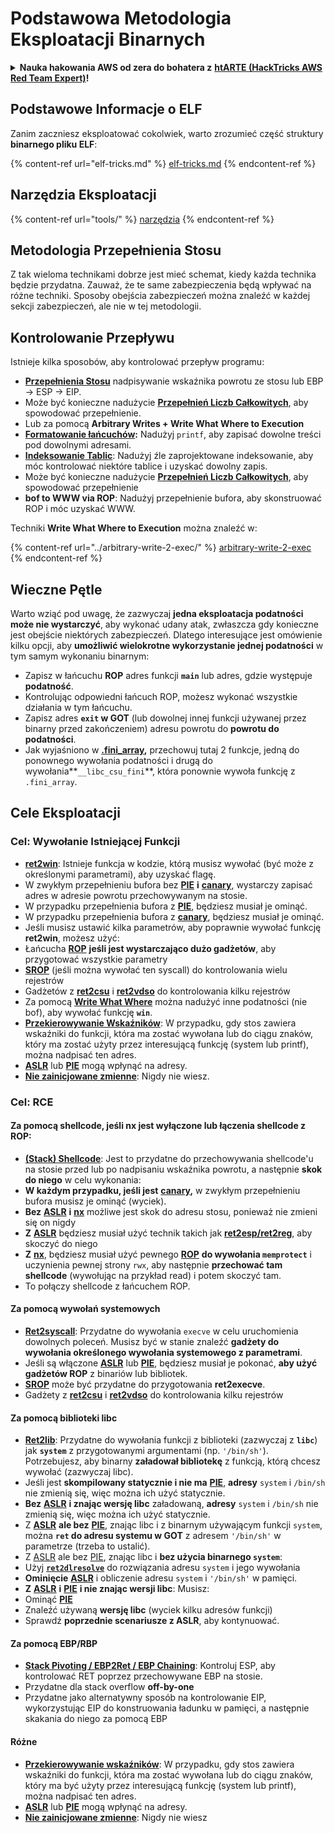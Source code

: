 # Podstawowa Metodologia Eksploatacji Binarnych

<details>

<summary><strong>Nauka hakowania AWS od zera do bohatera z</strong> <a href="https://training.hacktricks.xyz/courses/arte"><strong>htARTE (HackTricks AWS Red Team Expert)</strong></a><strong>!</strong></summary>

Inne sposoby wsparcia HackTricks:

* Jeśli chcesz zobaczyć swoją **firmę reklamowaną w HackTricks** lub **pobrać HackTricks w formacie PDF**, sprawdź [**PLANY SUBSKRYPCYJNE**](https://github.com/sponsors/carlospolop)!
* Zdobądź [**oficjalne gadżety PEASS & HackTricks**](https://peass.creator-spring.com)
* Odkryj [**Rodzinę PEASS**](https://opensea.io/collection/the-peass-family), naszą kolekcję ekskluzywnych [**NFT**](https://opensea.io/collection/the-peass-family)
* **Dołącz do** 💬 [**grupy Discord**](https://discord.gg/hRep4RUj7f) lub [**grupy telegramowej**](https://t.me/peass) lub **śledź** nas na **Twitterze** 🐦 [**@hacktricks\_live**](https://twitter.com/hacktricks\_live)**.**
* **Podziel się swoimi sztuczkami hakowania, przesyłając PR-y do** [**HackTricks**](https://github.com/carlospolop/hacktricks) i [**HackTricks Cloud**](https://github.com/carlospolop/hacktricks-cloud) github repos.

</details>

## Podstawowe Informacje o ELF

Zanim zaczniesz eksploatować cokolwiek, warto zrozumieć część struktury **binarnego pliku ELF**:

{% content-ref url="elf-tricks.md" %}
[elf-tricks.md](elf-tricks.md)
{% endcontent-ref %}

## Narzędzia Eksploatacji

{% content-ref url="tools/" %}
[narzędzia](tools/)
{% endcontent-ref %}

## Metodologia Przepełnienia Stosu

Z tak wieloma technikami dobrze jest mieć schemat, kiedy każda technika będzie przydatna. Zauważ, że te same zabezpieczenia będą wpływać na różne techniki. Sposoby obejścia zabezpieczeń można znaleźć w każdej sekcji zabezpieczeń, ale nie w tej metodologii.

## Kontrolowanie Przepływu

Istnieje kilka sposobów, aby kontrolować przepływ programu:

* [**Przepełnienia Stosu**](../stack-overflow/) nadpisywanie wskaźnika powrotu ze stosu lub EBP -> ESP -> EIP.
* Może być konieczne nadużycie [**Przepełnień Liczb Całkowitych**](../integer-overflow.md), aby spowodować przepełnienie.
* Lub za pomocą **Arbitrary Writes + Write What Where to Execution**
* [**Formatowanie łańcuchów**](../format-strings/)**:** Nadużyj `printf`, aby zapisać dowolne treści pod dowolnymi adresami.
* [**Indeksowanie Tablic**](../array-indexing.md): Nadużyj źle zaprojektowane indeksowanie, aby móc kontrolować niektóre tablice i uzyskać dowolny zapis.
* Może być konieczne nadużycie [**Przepełnień Liczb Całkowitych**](../integer-overflow.md), aby spowodować przepełnienie
* **bof to WWW via ROP**: Nadużyj przepełnienie bufora, aby skonstruować ROP i móc uzyskać WWW.

Techniki **Write What Where to Execution** można znaleźć w:

{% content-ref url="../arbitrary-write-2-exec/" %}
[arbitrary-write-2-exec](../arbitrary-write-2-exec/)
{% endcontent-ref %}

## Wieczne Pętle

Warto wziąć pod uwagę, że zazwyczaj **jedna eksploatacja podatności może nie wystarczyć**, aby wykonać udany atak, zwłaszcza gdy konieczne jest obejście niektórych zabezpieczeń. Dlatego interesujące jest omówienie kilku opcji, aby **umożliwić wielokrotne wykorzystanie jednej podatności** w tym samym wykonaniu binarnym:

* Zapisz w łańcuchu **ROP** adres funkcji **`main`** lub adres, gdzie występuje **podatność**.
* Kontrolując odpowiedni łańcuch ROP, możesz wykonać wszystkie działania w tym łańcuchu.
* Zapisz adres **`exit` w GOT** (lub dowolnej innej funkcji używanej przez binarny przed zakończeniem) adresu powrotu do **powrotu do podatności**.
* Jak wyjaśniono w [**.fini\_array**](../arbitrary-write-2-exec/www2exec-.dtors-and-.fini\_array.md#eternal-loop)**,** przechowuj tutaj 2 funkcje, jedną do ponownego wywołania podatności i drugą do wywołania**`__libc_csu_fini`**, która ponownie wywoła funkcję z `.fini_array`.

## Cele Eksploatacji

### Cel: Wywołanie Istniejącej Funkcji

* [**ret2win**](./#ret2win): Istnieje funkcja w kodzie, którą musisz wywołać (być może z określonymi parametrami), aby uzyskać flagę.
* W zwykłym przepełnieniu bufora bez [**PIE**](../common-binary-protections-and-bypasses/pie/) **i** [**canary**](../common-binary-protections-and-bypasses/stack-canaries/), wystarczy zapisać adres w adresie powrotu przechowywanym na stosie.
* W przypadku przepełnienia bufora z [**PIE**](../common-binary-protections-and-bypasses/pie/), będziesz musiał je ominąć.
* W przypadku przepełnienia bufora z [**canary**](../common-binary-protections-and-bypasses/stack-canaries/), będziesz musiał je ominąć.
* Jeśli musisz ustawić kilka parametrów, aby poprawnie wywołać funkcję **ret2win**, możesz użyć:
* Łańcucha [**ROP**](./#rop-and-ret2...-techniques) **jeśli jest wystarczająco dużo gadżetów**, aby przygotować wszystkie parametry
* [**SROP**](../rop-return-oriented-programing/srop-sigreturn-oriented-programming.md) (jeśli można wywołać ten syscall) do kontrolowania wielu rejestrów
* Gadżetów z [**ret2csu**](../rop-return-oriented-programing/ret2csu.md) i [**ret2vdso**](../rop-return-oriented-programing/ret2vdso.md) do kontrolowania kilku rejestrów
* Za pomocą [**Write What Where**](../arbitrary-write-2-exec/) można nadużyć inne podatności (nie bof), aby wywołać funkcję **`win`**.
* [**Przekierowywanie Wskaźników**](../stack-overflow/pointer-redirecting.md): W przypadku, gdy stos zawiera wskaźniki do funkcji, która ma zostać wywołana lub do ciągu znaków, który ma zostać użyty przez interesującą funkcję (system lub printf), można nadpisać ten adres.
* [**ASLR**](../common-binary-protections-and-bypasses/aslr/) lub [**PIE**](../common-binary-protections-and-bypasses/pie/) mogą wpłynąć na adresy.
* [**Nie zainicjowane zmienne**](../stack-overflow/uninitialized-variables.md): Nigdy nie wiesz.

### Cel: RCE

#### Za pomocą shellcode, jeśli nx jest wyłączone lub łączenia shellcode z ROP:

* [**(Stack) Shellcode**](./#stack-shellcode): Jest to przydatne do przechowywania shellcode'u na stosie przed lub po nadpisaniu wskaźnika powrotu, a następnie **skok do niego** w celu wykonania:
* **W każdym przypadku, jeśli jest** [**canary**](../common-binary-protections-and-bypasses/stack-canaries/)**,** w zwykłym przepełnieniu bufora musisz je ominąć (wyciek).
* **Bez** [**ASLR**](../common-binary-protections-and-bypasses/aslr/) **i** [**nx**](../common-binary-protections-and-bypasses/no-exec-nx.md) możliwe jest skok do adresu stosu, ponieważ nie zmieni się on nigdy
* **Z** [**ASLR**](../common-binary-protections-and-bypasses/aslr/) będziesz musiał użyć technik takich jak [**ret2esp/ret2reg**](../rop-return-oriented-programing/ret2esp-ret2reg.md), aby skoczyć do niego
* **Z** [**nx**](../common-binary-protections-and-bypasses/no-exec-nx.md), będziesz musiał użyć pewnego [**ROP**](../rop-return-oriented-programing/) **do wywołania `memprotect`** i uczynienia pewnej strony `rwx`, aby następnie **przechować tam shellcode** (wywołując na przykład read) i potem skoczyć tam.
* To połączy shellcode z łańcuchem ROP.
#### Za pomocą wywołań systemowych

* [**Ret2syscall**](../rop-return-oriented-programing/rop-syscall-execv/): Przydatne do wywołania `execve` w celu uruchomienia dowolnych poleceń. Musisz być w stanie znaleźć **gadżety do wywołania określonego wywołania systemowego z parametrami**.
* Jeśli są włączone [**ASLR**](../common-binary-protections-and-bypasses/aslr/) lub [**PIE**](../common-binary-protections-and-bypasses/pie/), będziesz musiał je pokonać, **aby użyć gadżetów ROP** z binariów lub bibliotek.
* [**SROP**](../rop-return-oriented-programing/srop-sigreturn-oriented-programming.md) może być przydatne do przygotowania **ret2execve**.
* Gadżety z [**ret2csu**](../rop-return-oriented-programing/ret2csu.md) i [**ret2vdso**](../rop-return-oriented-programing/ret2vdso.md) do kontrolowania kilku rejestrów

#### Za pomocą biblioteki libc

* [**Ret2lib**](../rop-return-oriented-programing/ret2lib/): Przydatne do wywołania funkcji z biblioteki (zazwyczaj z **`libc`**) jak **`system`** z przygotowanymi argumentami (np. `'/bin/sh'`). Potrzebujesz, aby binarny **załadował bibliotekę** z funkcją, którą chcesz wywołać (zazwyczaj libc).
* Jeśli jest **skompilowany statycznie i nie ma** [**PIE**](../common-binary-protections-and-bypasses/pie/), **adresy** `system` i `/bin/sh` nie zmienią się, więc można ich użyć statycznie.
* **Bez** [**ASLR**](../common-binary-protections-and-bypasses/aslr/) **i znając wersję libc** załadowaną, **adresy** `system` i `/bin/sh` nie zmienią się, więc można ich użyć statycznie.
* Z [**ASLR**](../common-binary-protections-and-bypasses/aslr/) **ale bez** [**PIE**](../common-binary-protections-and-bypasses/pie/), znając libc i z binarnym używającym funkcji `system`, można **`ret` do adresu systemu w GOT** z adresem `'/bin/sh'` w parametrze (trzeba to ustalić).
* Z [ASLR](../common-binary-protections-and-bypasses/aslr/) ale bez [PIE](../common-binary-protections-and-bypasses/pie/), znając libc i **bez użycia binarnego `system`**:
* Użyj [**`ret2dlresolve`**](../rop-return-oriented-programing/ret2dlresolve.md) do rozwiązania adresu `system` i jego wywołania&#x20;
* **Ominięcie** [**ASLR**](../common-binary-protections-and-bypasses/aslr/) i obliczenie adresu `system` i `'/bin/sh'` w pamięci.
* **Z** [**ASLR**](../common-binary-protections-and-bypasses/aslr/) **i** [**PIE**](../common-binary-protections-and-bypasses/pie/) **i nie znając wersji libc**: Musisz:
* Ominąć [**PIE**](../common-binary-protections-and-bypasses/pie/)
* Znaleźć używaną **wersję libc** (wyciek kilku adresów funkcji)
* Sprawdź **poprzednie scenariusze z ASLR**, aby kontynuować.

#### Za pomocą EBP/RBP

* [**Stack Pivoting / EBP2Ret / EBP Chaining**](../stack-overflow/stack-pivoting-ebp2ret-ebp-chaining.md): Kontroluj ESP, aby kontrolować RET poprzez przechowywane EBP na stosie.
* Przydatne dla stack overflow **off-by-one**
* Przydatne jako alternatywny sposób na kontrolowanie EIP, wykorzystując EIP do konstruowania ładunku w pamięci, a następnie skakania do niego za pomocą EBP

#### Różne

* [**Przekierowywanie wskaźników**](../stack-overflow/pointer-redirecting.md): W przypadku, gdy stos zawiera wskaźniki do funkcji, która ma zostać wywołana lub do ciągu znaków, który ma być użyty przez interesującą funkcję (system lub printf), można nadpisać ten adres.
* [**ASLR**](../common-binary-protections-and-bypasses/aslr/) lub [**PIE**](../common-binary-protections-and-bypasses/pie/) mogą wpłynąć na adresy.
* [**Nie zainicjowane zmienne**](../stack-overflow/uninitialized-variables.md): Nigdy nie wiesz
